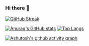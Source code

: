 ### Hi there 👋

[![GitHub Streak](https://github-readme-streak-stats.herokuapp.com?user=jokb1993&theme=dark)](https://git.io/streak-stats)



[![Anurag's GitHub stats](https://github-readme-stats.vercel.app/api?username=jokb1993)](https://github.com/anuraghazra/github-readme-stats)
[![Top Langs](https://github-readme-stats.vercel.app/api/top-langs/?username=jokb1993)](https://github.com/anuraghazra/github-readme-stats)



[![Ashutosh's github activity graph](https://activity-graph.herokuapp.com/graph?username=jokb1993)](https://github.com/ashutosh00710/github-readme-activity-graph)

<!--
**jokb1993/jokb1993** is a ✨ _special_ ✨ repository because its `README.md` (this file) appears on your GitHub profile.

Here are some ideas to get you started:

- 🔭 I’m currently working on ...
- 🌱 I’m currently learning ...
- 👯 I’m looking to collaborate on ...
- 🤔 I’m looking for help with ...
- 💬 Ask me about ...
- 📫 How to reach me: ...
- 😄 Pronouns: ...
- ⚡ Fun fact: ...
-->
